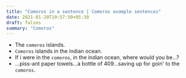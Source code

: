 ```yaml
---
title: "Comoros in a sentence | Comoros example sentences"
date: 2021-01-20T19:57:50+05:30
draft: falses
summary: "Comoros"
---
```

- The `comoros` islands.
- `Comoros` islands in the indian ocean.
- If i were in the `comoros`, in the indian ocean, where would you be...?
- ...piss-ant paper towels...a bottle of 409...saving up for goin' to the `comoros`.
                 
